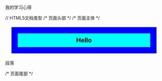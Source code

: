 我的学习心得
<!DOCTYPE html>// HTML5文档类型
<html lang="en">
<head>/* 页面头部 */
    <meta charset="UTF-8">
    <meta name="viewport" content="width=device-width, initial-scale=1.0">
    <title>页面标题</title>
    <script>/* 页面脚本 */
        /* 脚本代码 */
        function sayHello(){// 函数定义
            console.log("Hello!");// 打印日志
            alert("Hello!");// 弹出提示框
            }
    </script>
</head>
<body>/* 页面主体 */
    <!--页面主体内容-->
    <h1 class="my-first-css" onclick="sayHello()">Hello</h1><!-- 点击该标题后调用sayHello函数弹出提示框 -->
    <p>段落</p>
</body>
<style>/* 页面样式 */
    .my-first-css{
        margin: 20px 20px 20px 20px;/* 外边距,上右下左 */
        border: 20px solid blue;/* 边框 */
        padding: 10px 10px 10px 10px;/* 内边距 */
        background-color: aqua;/* 背景色 */
        color: black;/* 字体颜色 */
        font-size: 20px;/* 字体大小 */
        font-weight: bold;/* 字体粗细 */
        text-align: center;/* 文本对齐方式 */
    }
    /* 样式代码 */
</style>
</html>/* 页面尾部 */
